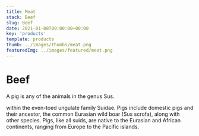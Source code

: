 ```yaml
---
title: Meat
stack: Beef
slug: Beef
date: 2021-01-08T00:00:00+00:00
key: 'products'
template: products
thumb: ../images/thumbs/meat.png
featuredImg: ../images/featured/meat.png
---
```

# Beef

A pig is any of the animals in the genus Sus.

within the even-toed ungulate family Suidae. Pigs include domestic pigs and their ancestor, the common Eurasian wild boar (Sus scrofa), along with other species. Pigs, like all suids, are native to the Eurasian and African continents, ranging from Europe to the Pacific islands.